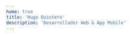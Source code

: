 ```yaml
---
home: true
title: 'Hugo Quintero'
description: 'Desarrollador Web & App Mobile'
---
```

<Cover />
<Presentacion />
<Servicios />
<Banner />

